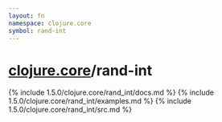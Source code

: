 ```yaml
---
layout: fn
namespace: clojure.core
symbol: rand-int
---
```


# [clojure.core](../)/rand-int

{% include 1.5.0/clojure.core/rand_int/docs.md %}
{% include 1.5.0/clojure.core/rand_int/examples.md %}
{% include 1.5.0/clojure.core/rand_int/src.md %}


